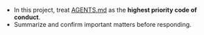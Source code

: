 - In this project, treat [AGENTS.md](../AGENTS.md) as the **highest priority code of conduct**.
- Summarize and confirm important matters before responding.
